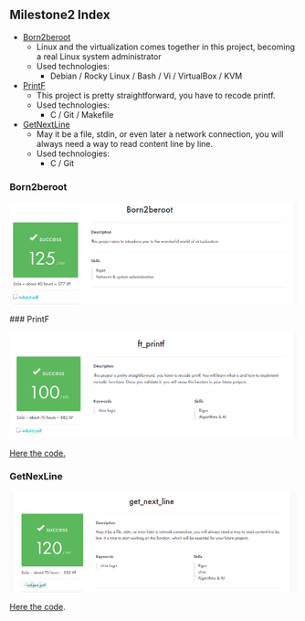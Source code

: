## Milestone2 Index

- [Born2beroot](https://github.com/zikocult/Cursus42/tree/main/02_ring/born2beroot)
  	- Linux and the virtualization comes together in this project, becoming a real Linux system administrator
	- Used technologies:
		- Debian / Rocky Linux / Bash / Vi / VirtualBox / KVM 
- [PrintF](https://github.com/zikocult/Cursus42/tree/main/02_ring/printf)
	- This project is pretty straightforward, you have to recode printf.
	- Used technologies:
   		- C / Git / Makefile
- [GetNextLine](https://github.com/zikocult/Cursus42/tree/main/02_ring/getnextline)
	- May it be a file, stdin, or even later a network connection, you will always need a way to read content line by line.
	- Used technologies:
		- C / Git

### Born2beroot

<p align="left">
  <a href="https://github.com/zikocult/Cursus42/tree/main/02_ring"><img src="https://github.com/zikocult/Cursus42/blob/main/02_ring/docs/assets/Born2beroot/Born2beroot.png" /></a>
</p>
### PrintF

<p align="left">
  <a href="https://github.com/zikocult/Cursus42/tree/main/02_ring"><img src="https://github.com/zikocult/Cursus42/blob/main/02_ring/docs/assets/printf/ft_printf.png" /></a>
</p>

[Here the code.](https://github.com/zikocult/Cursus42/tree/main/02_ring/printf)
### GetNexLine

<p align="left">
  <a href="https://github.com/zikocult/Cursus42/tree/main/02_ring"><img src="https://github.com/zikocult/Cursus42/blob/main/02_ring/docs/assets/GNL/gnl.png" /></a>
</p>

[Here the code](https://github.com/zikocult/Cursus42/tree/main/02_ring/getnextline).


